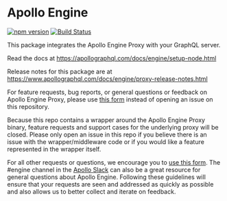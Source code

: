 # Apollo Engine

[![npm version](https://badge.fury.io/js/apollo-engine.svg)](https://badge.fury.io/js/apollo-engine)
[![Build Status](https://travis-ci.org/apollographql/apollo-engine-js.svg?branch=master)](https://travis-ci.org/apollographql/apollo-engine-js)

This package integrates the Apollo Engine Proxy with your GraphQL server.

Read the docs at https://apollographql.com/docs/engine/setup-node.html

Release notes for this package are at https://www.apollographql.com/docs/engine/proxy-release-notes.html

For feature requests, bug reports, or general questions or feedback on Apollo Engine Proxy, please use [this form](https://engine.apollographql.com/login?overlay=SupportRequestNoAccount) instead of opening an issue on this repository.

Because this repo contains a wrapper around the Apollo Engine Proxy binary, feature requests and support cases for the underlying proxy will be closed. Please only open an issue in this repo if you believe there is an issue with the wrapper/middleware code or if you would like a feature represented in the wrapper itself.

For all other requests or questions, we encourage you to [use this form](https://engine.apollographql.com/login?overlay=SupportRequestNoAccount). The #engine channel in the [Apollo Slack](apollographql.com/#slack) can also be a great resource for general questions about Apollo Engine. Following these guidelines will ensure that your requests are seen and addressed as quickly as possible and also allows us to better collect and iterate on feedback.
